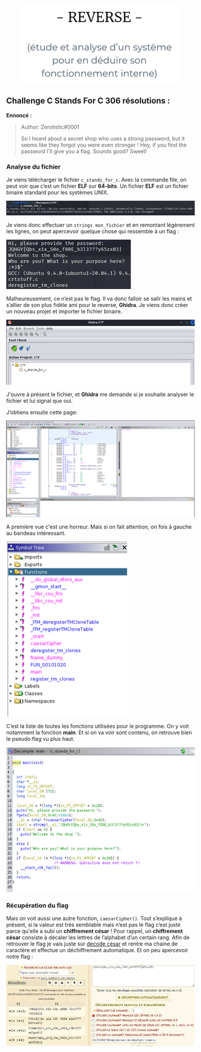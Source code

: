 <p align="center">
  <img src="./src/images/reverse.png"/>
</p>

## Challenge C Stands For C 306 résolutions :


**Ennoncé :**

>Author: Zerotistic#0001
>
>So I heard about a secret shop who uses a strong password, but it seems like they forgot you were even stronger ! Hey, if you find the password I'll give you a flag. Sounds good? Sweet!


### Analyse du fichier

Je viens télécharger le fichier `c_stands_for_c`.  Avec la commande file, on peut voir que c’est un fichier **ELF** sur **64-bits**. Un fichier **ELF** est un fichier binaire standard pour les systèmes UNIX.

<img src="./src/images/reverse_Intro_1.png"/>

Je viens donc effectuer un `strings mon_fichier` et en remontant légèrement les lignes, on peut apercevoir quelque chose qui ressemble à un flag :

<img src="./src/images/reverse_Intro_2.png"/>

Malheureusement, ce n’est pas le flag. Il va donc falloir se salir les mains et s’allier de son plus fidèle ami pour le reverse, **Ghidra**. Je viens donc créer un nouveau projet et importer le fichier binaire.

<img src="./src/images/reverse_Intro_3.png"/>

J'ouvre à présent le fichier, et **Ghidra** me demande si je souhaite analyser le fichier et lui signal que oui.


J’obtiens ensuite cette page:

<img src="./src/images/reverse_Intro_4.png"/>

A première vue c'est une horreur. Mais si on fait attention, on fois à gauche au bandeau intéressant.

<img src="./src/images/reverse_Intro_5.png"/>

C’est la liste de toutes les fonctions utilisées pour le programme. On y voit notamment la fonction **main**.
Et si on va voir sont contenu, on retrouve bien le pseudo flag vu plus haut.

<img src="./src/images/reverse_Intro_6.png"/>


### Récupération du flag

Mais on voit aussi une autre fonction, `caesarCipher()`.
Tout s’explique à présent, si la valeur est très semblable mais n’est pas le flag c’est juste parce qu'elle a subi un **chiffrement césar** !
Pour rappel, un **chiffrement césar** consiste à décaler les lettres de l’alphabet d’un certain rang.
Afin de retrouver le flag je vais juste sur [decode césar](https://www.dcode.fr/chiffre-cesar) et rentre ma chaine de caractère et effectue un déchiffrement automatique. Et on peu apercevoir notre flag :

<img src="./src/images/reverse_Intro_7.png"/>